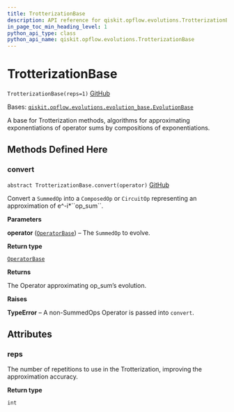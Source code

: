 ```yaml
---
title: TrotterizationBase
description: API reference for qiskit.opflow.evolutions.TrotterizationBase
in_page_toc_min_heading_level: 1
python_api_type: class
python_api_name: qiskit.opflow.evolutions.TrotterizationBase
---
```


# TrotterizationBase

<span id="qiskit.opflow.evolutions.TrotterizationBase" />

`TrotterizationBase(reps=1)` [GitHub](https://github.com/qiskit/qiskit/tree/stable/0.22/qiskit/opflow/evolutions/trotterizations/trotterization_base.py "view source code")

Bases: [`qiskit.opflow.evolutions.evolution_base.EvolutionBase`](qiskit.opflow.evolutions.EvolutionBase "qiskit.opflow.evolutions.evolution_base.EvolutionBase")

A base for Trotterization methods, algorithms for approximating exponentiations of operator sums by compositions of exponentiations.

## Methods Defined Here

### convert

<span id="qiskit.opflow.evolutions.TrotterizationBase.convert" />

`abstract TrotterizationBase.convert(operator)` [GitHub](https://github.com/qiskit/qiskit/tree/stable/0.22/qiskit/opflow/evolutions/trotterizations/trotterization_base.py "view source code")

Convert a `SummedOp` into a `ComposedOp` or `CircuitOp` representing an approximation of e^-i\*\`\`op\_sum\`\`.

**Parameters**

**operator** ([`OperatorBase`](qiskit.opflow.OperatorBase "qiskit.opflow.operator_base.OperatorBase")) – The `SummedOp` to evolve.

**Return type**

[`OperatorBase`](qiskit.opflow.OperatorBase "qiskit.opflow.operator_base.OperatorBase")

**Returns**

The Operator approximating op\_sum’s evolution.

**Raises**

**TypeError** – A non-SummedOps Operator is passed into `convert`.

## Attributes

<span id="qiskit.opflow.evolutions.TrotterizationBase.reps" />

### reps

The number of repetitions to use in the Trotterization, improving the approximation accuracy.

**Return type**

`int`

